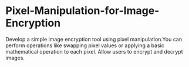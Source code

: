 # Pixel-Manipulation-for-Image-Encryption
Develop a simple image encryption tool using pixel manipulation.You can perform operations like swapping pixel values or applying a basic mathematical operation to each pixel. Allow users to encrypt and decrypt images.
